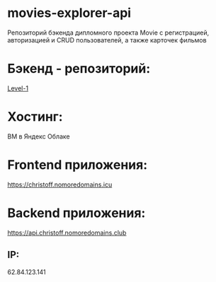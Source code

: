 # movies-explorer-api
Репозиторий бэкенда дипломного проекта Movie с регистрацией, авторизацией и CRUD пользователей, а также карточек фильмов

# Бэкенд - репозиторий:
[Level-1](https://github.com/kirillchistov/movies-explorer-api/tree/level-1)

# Хостинг:
ВМ в Яндекс Облаке 

# Frontend приложения:
https://christoff.nomoredomains.icu

# Backend приложения:
https://api.christoff.nomoredomains.club

## IP: 
62.84.123.141
